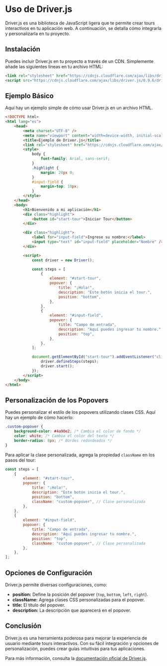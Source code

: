 # Uso de Driver.js

Driver.js es una biblioteca de JavaScript ligera que te permite crear tours interactivos en tu aplicación web. A continuación, se detalla cómo integrarla y personalizarla en tu proyecto.

## Instalación

Puedes incluir Driver.js en tu proyecto a través de un CDN. Simplemente añade las siguientes líneas en tu archivo HTML:

```html
<link rel="stylesheet" href="https://cdnjs.cloudflare.com/ajax/libs/driver.js/0.9.6/driver.min.css" />
<script src="https://cdnjs.cloudflare.com/ajax/libs/driver.js/0.9.6/driver.min.js"></script>
```

## Ejemplo Básico

Aquí hay un ejemplo simple de cómo usar Driver.js en un archivo HTML.

```html
<!DOCTYPE html>
<html lang="es">
    <head>
        <meta charset="UTF-8" />
        <meta name="viewport" content="width=device-width, initial-scale=1.0" />
        <title>Ejemplo de Driver.js</title>
        <link rel="stylesheet" href="https://cdnjs.cloudflare.com/ajax/libs/driver.js/0.9.6/driver.min.css" />
        <style>
            body {
                font-family: Arial, sans-serif;
            }
            .highlight {
                margin: 20px 0;
            }
            #input-field {
                margin-top: 10px;
            }
        </style>
    </head>
    <body>
        <h1>Bienvenido a mi aplicación</h1>
        <div class="highlight">
            <button id="start-tour">Iniciar Tour</button>
        </div>

        <div class="highlight">
            <label for="input-field">Ingrese su nombre:</label>
            <input type="text" id="input-field" placeholder="Nombre" />
        </div>

        <script>
            const driver = new Driver();

            const steps = [
                {
                    element: "#start-tour",
                    popover: {
                        title: "¡Hola!",
                        description: "Este botón inicia el tour.",
                        position: "bottom",
                    },
                },
                {
                    element: "#input-field",
                    popover: {
                        title: "Campo de entrada",
                        description: "Aquí puedes ingresar tu nombre.",
                        position: "top",
                    },
                },
            ];

            document.getElementById("start-tour").addEventListener("click", () => {
                driver.defineSteps(steps);
                driver.start();
            });
        </script>
    </body>
</html>
```

## Personalización de los Popovers

Puedes personalizar el estilo de los popovers utilizando clases CSS. Aquí hay un ejemplo de cómo hacerlo:

```css
.custom-popover {
    background-color: #4a90e2; /* Cambia el color de fondo */
    color: white; /* Cambia el color del texto */
    border-radius: 8px; /* Bordes redondeados */
}
```

Para aplicar la clase personalizada, agrega la propiedad `className` en los pasos del tour:

```javascript
const steps = [
    {
        element: "#start-tour",
        popover: {
            title: "¡Hola!",
            description: "Este botón inicia el tour.",
            position: "bottom",
            className: "custom-popover", // Clase personalizada
        },
    },
    {
        element: "#input-field",
        popover: {
            title: "Campo de entrada",
            description: "Aquí puedes ingresar tu nombre.",
            position: "top",
            className: "custom-popover", // Clase personalizada
        },
    },
];
```

## Opciones de Configuración

Driver.js permite diversas configuraciones, como:

-   **position:** Define la posición del popover (`top`, `bottom`, `left`, `right`).
-   **className:** Agrega clases CSS personalizadas para el popover.
-   **title:** El título del popover.
-   **description:** La descripción que aparecerá en el popover.

## Conclusión

Driver.js es una herramienta poderosa para mejorar la experiencia de usuario mediante tours interactivos. Con su fácil integración y opciones de personalización, puedes crear guías intuitivas para tus aplicaciones.

Para más información, consulta la [documentación oficial de Driver.js](https://github.com/kamranahmedfo/driver.js).
